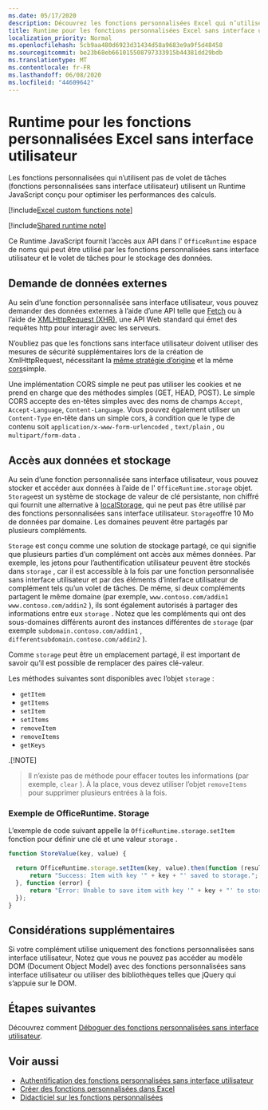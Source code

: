 ```yaml
---
ms.date: 05/17/2020
description: Découvrez les fonctions personnalisées Excel qui n’utilisent pas de volet de tâches ni leur propre Runtime JavaScript.
title: Runtime pour les fonctions personnalisées Excel sans interface utilisateur
localization_priority: Normal
ms.openlocfilehash: 5cb9aa480d6923d31434d58a9683e9a9f5d48458
ms.sourcegitcommit: be23b68eb661015508797333915b44381dd29bdb
ms.translationtype: MT
ms.contentlocale: fr-FR
ms.lasthandoff: 06/08/2020
ms.locfileid: "44609642"
---
```

# <a name="runtime-for-ui-less-excel-custom-functions"></a>Runtime pour les fonctions personnalisées Excel sans interface utilisateur

Les fonctions personnalisées qui n’utilisent pas de volet de tâches (fonctions personnalisées sans interface utilisateur) utilisent un Runtime JavaScript conçu pour optimiser les performances des calculs.

[!include[Excel custom functions note](../includes/excel-custom-functions-note.md)]

[!include[Shared runtime note](../includes/shared-runtime-note.md)]

Ce Runtime JavaScript fournit l’accès aux API dans l' `OfficeRuntime` espace de noms qui peut être utilisé par les fonctions personnalisées sans interface utilisateur et le volet de tâches pour le stockage des données.

## <a name="requesting-external-data"></a>Demande de données externes

Au sein d’une fonction personnalisée sans interface utilisateur, vous pouvez demander des données externes à l’aide d’une API telle que [Fetch](https://developer.mozilla.org/en-US/docs/Web/API/Fetch_API) ou à l’aide de [XMLHttpRequest (XHR)](https://developer.mozilla.org/en-US/docs/Web/API/XMLHttpRequest), une API Web standard qui émet des requêtes http pour interagir avec les serveurs.

N’oubliez pas que les fonctions sans interface utilisateur doivent utiliser des mesures de sécurité supplémentaires lors de la création de XmlHttpRequest, nécessitant la [même stratégie d’origine](https://developer.mozilla.org/en-US/docs/Web/Security/Same-origin_policy) et la même [cors](https://www.w3.org/TR/cors/)simple.

Une implémentation CORS simple ne peut pas utiliser les cookies et ne prend en charge que des méthodes simples (GET, HEAD, POST). Le simple CORS accepte des en-têtes simples avec des noms de champs `Accept`, `Accept-Language`, `Content-Language`. Vous pouvez également utiliser un `Content-Type` en-tête dans un simple cors, à condition que le type de contenu soit `application/x-www-form-urlencoded` , `text/plain` , ou `multipart/form-data` .

## <a name="storing-and-accessing-data"></a>Accès aux données et stockage

Au sein d’une fonction personnalisée sans interface utilisateur, vous pouvez stocker et accéder aux données à l’aide de l' `OfficeRuntime.storage` objet. `Storage`est un système de stockage de valeur de clé persistante, non chiffré qui fournit une alternative à [localStorage](https://developer.mozilla.org/en-US/docs/Web/API/Window/localStorage), qui ne peut pas être utilisé par des fonctions personnalisées sans interface utilisateur. `Storage`offre 10 Mo de données par domaine. Les domaines peuvent être partagés par plusieurs compléments.

`Storage` est conçu comme une solution de stockage partagé, ce qui signifie que plusieurs parties d’un complément ont accès aux mêmes données. Par exemple, les jetons pour l’authentification utilisateur peuvent être stockés dans `storage` , car il est accessible à la fois par une fonction personnalisée sans interface utilisateur et par des éléments d’interface utilisateur de complément tels qu’un volet de tâches. De même, si deux compléments partagent le même domaine (par exemple, `www.contoso.com/addin1` `www.contoso.com/addin2` ), ils sont également autorisés à partager des informations entre eux `storage` . Notez que les compléments qui ont des sous-domaines différents auront des instances différentes de `storage` (par exemple `subdomain.contoso.com/addin1` , `differentsubdomain.contoso.com/addin2` ).

Comme `storage` peut être un emplacement partagé, il est important de savoir qu’il est possible de remplacer des paires clé-valeur.

Les méthodes suivantes sont disponibles avec l’objet `storage` :

 - `getItem`
 - `getItems`
 - `setItem`
 - `setItems`
 - `removeItem`
 - `removeItems`
 - `getKeys`

.[!NOTE]
> Il n’existe pas de méthode pour effacer toutes les informations (par exemple, `clear` ). À la place, vous devez utiliser l’objet `removeItems` pour supprimer plusieurs entrées à la fois.

### <a name="officeruntimestorage-example"></a>Exemple de OfficeRuntime. Storage

L’exemple de code suivant appelle la `OfficeRuntime.storage.setItem` fonction pour définir une clé et une valeur `storage` .

```js
function StoreValue(key, value) {

  return OfficeRuntime.storage.setItem(key, value).then(function (result) {
      return "Success: Item with key '" + key + "' saved to storage.";
  }, function (error) {
      return "Error: Unable to save item with key '" + key + "' to storage. " + error;
  });
}
```

## <a name="additional-considerations"></a>Considérations supplémentaires

Si votre complément utilise uniquement des fonctions personnalisées sans interface utilisateur, Notez que vous ne pouvez pas accéder au modèle DOM (Document Object Model) avec des fonctions personnalisées sans interface utilisateur ou utiliser des bibliothèques telles que jQuery qui s’appuie sur le DOM.

## <a name="next-steps"></a>Étapes suivantes
Découvrez comment [Déboguer des fonctions personnalisées sans interface utilisateur](custom-functions-debugging.md).

## <a name="see-also"></a>Voir aussi

* [Authentification des fonctions personnalisées sans interface utilisateur](custom-functions-authentication.md)
* [Créer des fonctions personnalisées dans Excel](custom-functions-overview.md)
* [Didacticiel sur les fonctions personnalisées](../tutorials/excel-tutorial-create-custom-functions.md)
